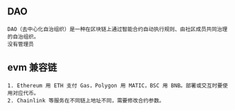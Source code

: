 ## DAO
```
DAO（去中心化自治组织）是一种在区块链上通过智能合约自动执行规则、由社区成员共同治理的自治组织。
没有管理员
```

## evm 兼容链
```
1. Ethereum 用 ETH 支付 Gas，Polygon 用 MATIC，BSC 用 BNB。部署或交互时要使用对应代币。
2. Chainlink 等服务在不同链上地址不同，需要修改合约参数。
```


## 
```

```
